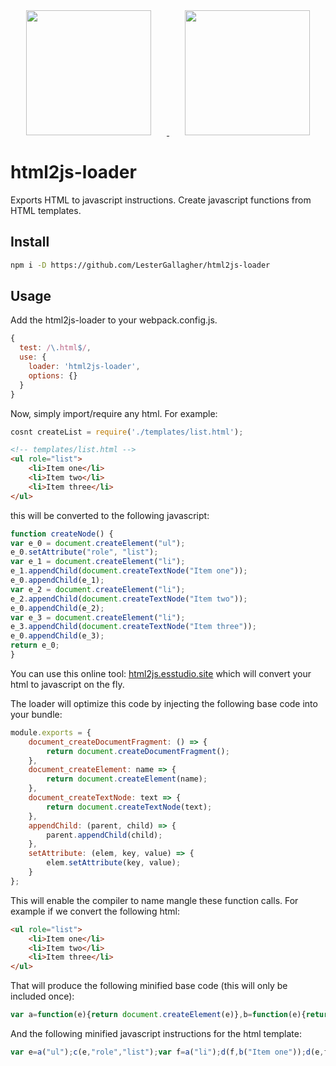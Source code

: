 <div align="center">
  <a href="https://github.com/webpack/webpack">
    <img width="200" height="200" vspace="" hspace="25"
      src="https://worldvectorlogo.com/logos/webpack.svg">
  </a>
  <a href="https://html2js.esstudio.site">
    <img width="200" height="200" vspace="" hspace="25"
      src="https://html2js.esstudio.site/android-chrome-256x256.png">
  </a>
</div>

# html2js-loader

Exports HTML to javascript instructions. Create javascript functions from HTML templates.

## Install

```bash
npm i -D https://github.com/LesterGallagher/html2js-loader
```

## Usage

Add the html2js-loader to your webpack.config.js.

```js
{
  test: /\.html$/,
  use: {
    loader: 'html2js-loader',
    options: {}
  }
}
```

Now, simply import/require any html. For example:

```js
cosnt createList = require('./templates/list.html');
```

```html
<!-- templates/list.html -->
<ul role="list">
    <li>Item one</li>
    <li>Item two</li>
    <li>Item three</li>
</ul>
```

this will be converted to the following javascript:

```javascript
function createNode() {
var e_0 = document.createElement("ul");
e_0.setAttribute("role", "list");
var e_1 = document.createElement("li");
e_1.appendChild(document.createTextNode("Item one"));
e_0.appendChild(e_1);
var e_2 = document.createElement("li");
e_2.appendChild(document.createTextNode("Item two"));
e_0.appendChild(e_2);
var e_3 = document.createElement("li");
e_3.appendChild(document.createTextNode("Item three"));
e_0.appendChild(e_3);
return e_0;
}
```

You can use this online tool: [html2js.esstudio.site](https://html2js.esstudio.site) which will convert your html to javascript on the fly.  

The loader will optimize this code by injecting the following base code into your bundle:

```javascript
module.exports = {
    document_createDocumentFragment: () => {
        return document.createDocumentFragment();
    },
    document_createElement: name => {
        return document.createElement(name);
    },
    document_createTextNode: text => {
        return document.createTextNode(text);
    },
    appendChild: (parent, child) => {
        parent.appendChild(child);
    },
    setAttribute: (elem, key, value) => {
        elem.setAttribute(key, value);
    }
};
```

This will enable the compiler to name mangle these function calls. For example if we convert the following html:

```html
<ul role="list">
    <li>Item one</li>
    <li>Item two</li>
    <li>Item three</li>
</ul>
```

That will produce the following minified base code (this will only be included once):

```javascript
var a=function(e){return document.createElement(e)},b=function(e){return document.createTextNode(e)},c=function(e,f,g){return e.setAttribute(f,g)},d=function(e,f){return e.appendChild(f)}
```

And the following minified javascript instructions for the html template:

```javascript
var e=a("ul");c(e,"role","list");var f=a("li");d(f,b("Item one"));d(e,f);f=a("li");d(f,b("Item two"));d(e,f);f=a("li");d(f,b("Item three"));d(e,f);
```








